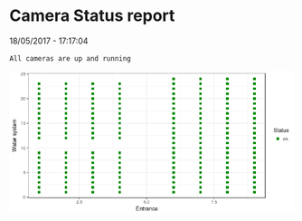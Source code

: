 Camera Status report
================
18/05/2017 - 17:17:04

    All cameras are up and running

![](camreport_files/figure-markdown_github/unnamed-chunk-2-1.png)
